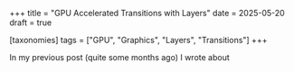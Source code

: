 +++
title = "GPU Accelerated Transitions with Layers"
date = 2025-05-20
draft = true

[taxonomies]
tags = ["GPU", "Graphics", "Layers", "Transitions"]
+++

In my previous post (quite some months ago) I wrote about
